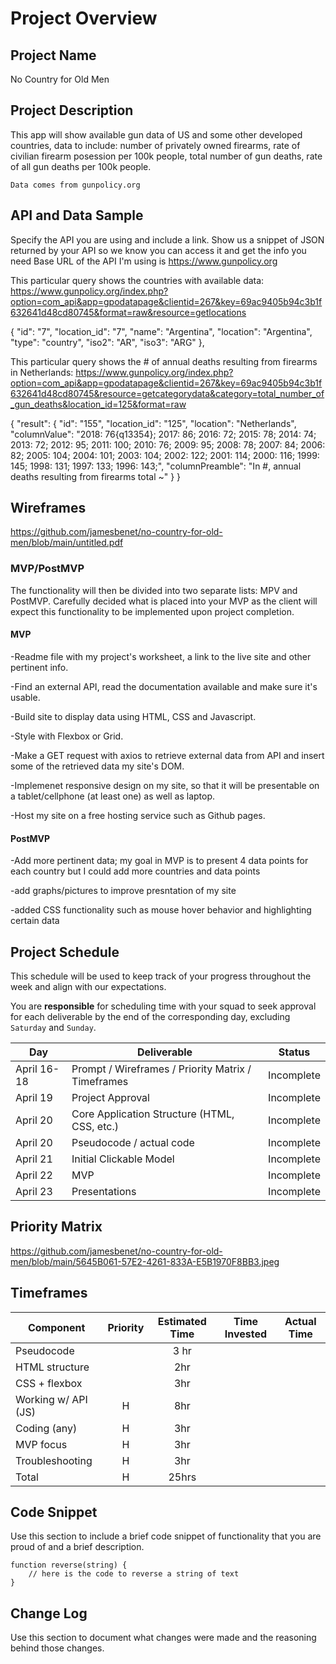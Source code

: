 # Project Overview

## Project Name
No Country for Old Men

## Project Description

This app will show available gun data of US and some other developed countries, data to include: 
    number of privately owned firearms, 
    rate of civilian firearm posession per 100k people, 
    total number of gun deaths, 
    rate of all gun deaths per 100k people.
    
    Data comes from gunpolicy.org


## API and Data Sample

Specify the API you are using and include a link. Show us a snippet of JSON returned by your API so we know you can access it and get the info you need
Base URL of the API I'm using is https://www.gunpolicy.org

This particular query shows the countries with available data:
https://www.gunpolicy.org/index.php?option=com_api&app=gpodatapage&clientid=267&key=69ac9405b94c3b1f632641d48cd80745&format=raw&resource=getlocations

{
            "id": "7",
            "location_id": "7",
            "name": "Argentina",
            "location": "Argentina",
            "type": "country",
            "iso2": "AR",
            "iso3": "ARG"
        },
	
This particular query shows the # of annual deaths resulting from firearms in Netherlands:
https://www.gunpolicy.org/index.php?option=com_api&app=gpodatapage&clientid=267&key=69ac9405b94c3b1f632641d48cd80745&resource=getcategorydata&category=total_number_of_gun_deaths&location_id=125&format=raw

{
    "result": {
        "id": "155",
        "location_id": "125",
        "location": "Netherlands",
        "columnValue": "2018: 76{q13354}; 2017: 86; 2016: 72; 2015: 78; 2014: 74; 2013: 72; 2012: 95; 2011: 100; 2010: 76; 2009: 95; 2008: 78; 2007: 84; 2006: 82; 2005: 104; 2004: 101; 2003: 104; 2002: 122; 2001: 114; 2000: 116; 1999: 145; 1998: 131; 1997: 133; 1996: 143;",
        "columnPreamble": "In #, annual deaths resulting from firearms total ~"
    }
}


## Wireframes

https://github.com/jamesbenet/no-country-for-old-men/blob/main/untitled.pdf

### MVP/PostMVP

The functionality will then be divided into two separate lists: MPV and PostMVP.  Carefully decided what is placed into your MVP as the client will expect this functionality to be implemented upon project completion.  

#### MVP 

-Readme file with my project's worksheet, a link to the live site and other pertinent info.

-Find an external API, read the documentation available and make sure it's usable.

-Build site to display data using HTML, CSS and Javascript.

-Style with Flexbox or Grid.

-Make a GET request with axios to retrieve external data from API and insert some of the retrieved data my site's DOM.

-Implemenet responsive design on my site, so that it will be presentable on a tablet/cellphone (at least one) as well as laptop.

-Host my site on a free hosting service such as Github pages.

#### PostMVP  
-Add more pertinent data; my goal in MVP is to present 4 data points for each country but I could add more countries and data points

-add graphs/pictures to improve presntation of my site

-added CSS functionality such as mouse hover behavior and highlighting certain data


## Project Schedule

This schedule will be used to keep track of your progress throughout the week and align with our expectations.  

You are **responsible** for scheduling time with your squad to seek approval for each deliverable by the end of the corresponding day, excluding `Saturday` and `Sunday`.

|  Day | Deliverable | Status
|---|---| ---|
|April 16-18| Prompt / Wireframes / Priority Matrix / Timeframes | Incomplete
|April 19| Project Approval | Incomplete
|April 20| Core Application Structure (HTML, CSS, etc.) | Incomplete
|April 20| Pseudocode / actual code | Incomplete
|April 21| Initial Clickable Model  | Incomplete
|April 22| MVP | Incomplete
|April 23| Presentations | Incomplete

## Priority Matrix

https://github.com/jamesbenet/no-country-for-old-men/blob/main/5645B061-57E2-4261-833A-E5B1970F8BB3.jpeg

## Timeframes

| Component | Priority | Estimated Time | Time Invested | Actual Time |
| --- | :---: |  :---: | :---: | :---: |
|Pseudocode |   | 3 hr |     |    |
|HTML structure |   | 2hr |     |    |
|CSS + flexbox |   | 3hr |     |    |
|Working w/ API (JS) | H  | 8hr |     |    |
|Coding (any) |  H | 3hr |     |    |
|MVP focus |  H | 3hr |     |    |
|Troubleshooting |  H | 3hr |     |    |
| Total | H | 25hrs|  |  |
## Code Snippet

Use this section to include a brief code snippet of functionality that you are proud of and a brief description.  

```
function reverse(string) {
	// here is the code to reverse a string of text
}
```

## Change Log
 Use this section to document what changes were made and the reasoning behind those changes.  
